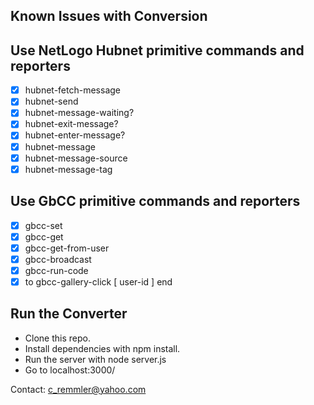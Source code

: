 ## Known Issues with Conversion

## Use NetLogo Hubnet primitive commands and reporters
- [x] hubnet-fetch-message 
- [x] hubnet-send
- [x] hubnet-message-waiting?
- [x] hubnet-exit-message?
- [x] hubnet-enter-message?
- [x] hubnet-message
- [x] hubnet-message-source
- [x] hubnet-message-tag

## Use GbCC primitive commands and reporters
- [x] gbcc-set
- [x] gbcc-get
- [x] gbcc-get-from-user
- [x] gbcc-broadcast
- [x] gbcc-run-code
- [x] to gbcc-gallery-click [ user-id ] end

## Run the Converter
- Clone this repo.
- Install dependencies with npm install.
- Run the server with node server.js
- Go to localhost:3000/

Contact: c_remmler@yahoo.com
